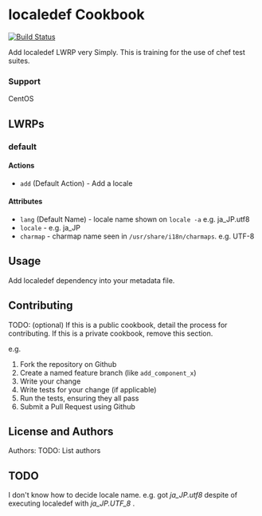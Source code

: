 localedef Cookbook
==================

[![Build Status](https://travis-ci.org/yusukegoto/localedef.png?branch=master)](https://travis-ci.org/yusukegoto/localedef)

Add localedef LWRP very Simply.
This is training for the use of chef test suites.

### Support

CentOS

LWRPs
----------

### default

#### Actions

- `add` (Default Action) - Add a locale

#### Attributes

- `lang` (Default Name) - locale name shown on `locale -a` e.g. ja_JP.utf8
- `locale`  - e.g. ja_JP
- `charmap`  - charmap name seen in `/usr/share/i18n/charmaps`. e.g. UTF-8

Usage
-----
Add localedef dependency into your metadata file.

Contributing
------------
TODO: (optional) If this is a public cookbook, detail the process for contributing. If this is a private cookbook, remove this section.

e.g.
1. Fork the repository on Github
2. Create a named feature branch (like `add_component_x`)
3. Write your change
4. Write tests for your change (if applicable)
5. Run the tests, ensuring they all pass
6. Submit a Pull Request using Github

License and Authors
-------------------
Authors: TODO: List authors

TODO
-------------------
I don't know how to decide locale name.
e.g. got _ja_JP.utf8_ despite of executing localedef with *ja_JP.UTF_8* .

